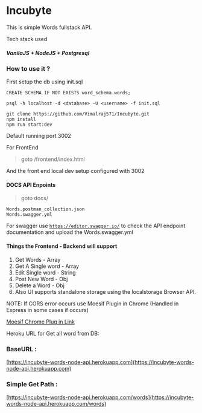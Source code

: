 # Incubyte

This is simple Words fullstack API.

Tech stack used

##### VanilaJS + NodeJS + Postgresql

### How to use it ?

First setup the db using init.sql

```
CREATE SCHEMA IF NOT EXISTS word_schema.words;

psql -h localhost -d <database> -U <username> -f init.sql
```

```
git clone https://github.com/Vimalraj571/Incubyte.git
npm install
npm run start:dev
```

Default running port 3002

For FrontEnd

> goto /frontend/index.html

And the front end local dev setup configured with 3002

#### DOCS API Enpoints

>goto docs/

```
Words.postman_collection.json
Words.swagger.yml
```

For swagger use [`https://editor.swagger.io/`](https://pages.github.com/) to check the API endpoint documentation
and upload the Words.swagger.yml

#### Things the Frontend - Backend will support

1. Get Words - Array
2. Get A Single word - Array
3. Edit Single word - String
4. Post New Word - Obj
5. Delete a Word - Obj
6. Also UI supports standalone storage using the localstorage Browser API.


NOTE:
If CORS error occurs use Moesif Plugin in Chrome (Handled in Express in some cases if occurs)

[Moesif Chrome Plug in Link](https://chrome.google.com/webstore/detail/moesif-origin-cors-change/digfbfaphojjndkpccljibejjbppifbc)

Heroku URL for Get all word from DB:

### BaseURL : 

[https://incubyte-words-node-api.herokuapp.com](https://incubyte-words-node-api.herokuapp.com)

### Simple Get Path : 

[https://incubyte-words-node-api.herokuapp.com/words](https://incubyte-words-node-api.herokuapp.com/words)
